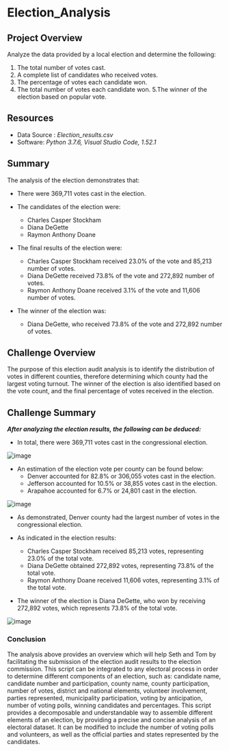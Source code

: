 # Election_Analysis

## Project Overview

Analyze the data provided by a local election and determine the following:

1. The total number of votes cast.
2. A complete list of candidates who received votes.
3. The percentage of votes each candidate won.
4. The total number of votes each candidate won.
5.The winner of the election based on popular vote.

## Resources

- Data Source : *Election_results.csv*
- Software: *Python 3.7.6,* *Visual Studio Code, 1.52.1*

## Summary
The analysis of the election demonstrates that: 

 - There were 369,711 votes cast in the election.

 - The candidates of the election were:
    - Charles Casper Stockham
    - Diana DeGette
    - Raymon Anthony Doane
  
 - The final results of the election were:
    - Charles Casper Stockham received 23.0% of the vote and 85,213 number of votes.
    - Diana DeGette received 73.8% of the vote and 272,892 number of votes.
    - Raymon Anthony Doane received 3.1% of the vote and 11,606 number of votes.
 
 - The winner of the election was:
    - Diana DeGette, who received 73.8% of the vote and 272,892 number of votes.
    
## Challenge Overview

The purpose of this election audit analysis is to identify the distribution of votes in different counties, therefore determining which county had the largest voting turnout. The winner of the election is also identified based on the vote count, and the final percentage of votes received in the election.

## Challenge Summary

***After analyzing the election results, the following can be deduced:***

- In total, there were 369,711 votes cast in the congressional election.

![image](https://user-images.githubusercontent.com/75655852/104867634-51ff4f00-590f-11eb-936d-9502a333edd7.png)

- An estimation of the election vote per county can be found below:
   - Denver accounted for 82.8% or 306,055 votes cast in the election.
   - Jefferson accounted for 10.5% or 38,855 votes cast in the election.
   - Arapahoe accounted for 6.7% or 24,801 cast in the election.
   
![image](https://user-images.githubusercontent.com/75655852/104867731-8bd05580-590f-11eb-850e-86114c4c23c9.png)

- As demonstrated, Denver county had the largest number of votes in the congressional election.

- As indicated in the election results:

   - Charles Casper Stockham received 85,213 votes, representing 23.0% of the total vote. 
   - Diana DeGette obtained 272,892 votes, representing 73.8% of the total vote.
   - Raymon Anthony Doane received 11,606 votes, representing 3.1% of the total vote.
   
- The winner of the election is Diana DeGette, who won by receiving 272,892 votes, which represents 73.8% of the total vote.

![image](https://user-images.githubusercontent.com/75655852/104867857-d782ff00-590f-11eb-83a9-5d75c96e1eaa.png)

### Conclusion 

The analysis above provides an overview which will help Seth and Tom by facilitating the submission of the election audit results to the election commission.
This script can be integrated to any electoral process in order to determine different components of an election, such as: candidate name, candidate number and participation, county name, county participation, number of votes, district and national elements, volunteer involvement, parties represented, municipality participation, voting by anticipation, number of voting polls, winning candidates and percentages. 
This script provides a decomposable and understandable way to assemble different elements of an election, by providing a precise and concise analysis of an electoral dataset. It can be modified to include the number of voting polls and volunteers, as well as the official parties and states represented by the candidates.




